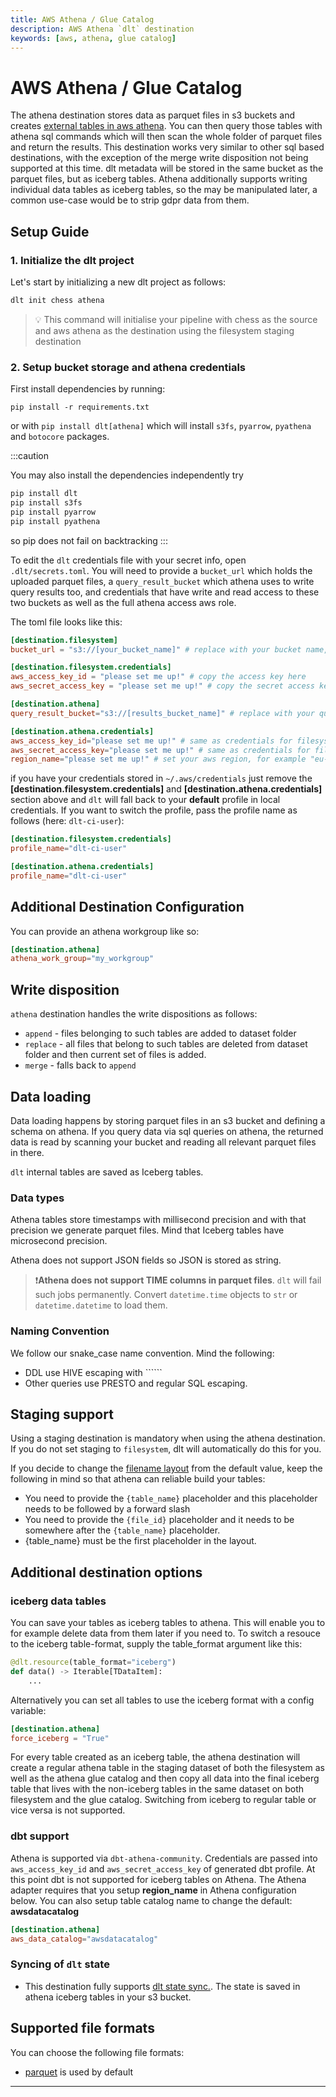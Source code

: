 ```yaml
---
title: AWS Athena / Glue Catalog
description: AWS Athena `dlt` destination
keywords: [aws, athena, glue catalog]
---
```


# AWS Athena / Glue Catalog

The athena destination stores data as parquet files in s3 buckets and creates [external tables in aws athena](https://docs.aws.amazon.com/athena/latest/ug/creating-tables.html). You can then query those tables with athena sql commands which will then scan the whole folder of parquet files and return the results. This destination works very similar to other sql based destinations, with the exception of the merge write disposition not being supported at this time. dlt metadata will be stored in the same bucket as the parquet files, but as iceberg tables. Athena additionally supports writing individual data tables as iceberg tables, so the may be manipulated later, a common use-case would be to strip gdpr data from them.

## Setup Guide
### 1. Initialize the dlt project

Let's start by initializing a new dlt project as follows:
   ```bash
   dlt init chess athena
   ```
   > 💡 This command will initialise your pipeline with chess as the source and aws athena as the destination using the filesystem staging destination


### 2. Setup bucket storage and athena credentials

First install dependencies by running:
```
pip install -r requirements.txt
```
or with `pip install dlt[athena]` which will install `s3fs`, `pyarrow`, `pyathena` and `botocore` packages.

:::caution

You may also install the dependencies independently
try
```sh
pip install dlt
pip install s3fs
pip install pyarrow
pip install pyathena
```
so pip does not fail on backtracking
:::

To edit the `dlt` credentials file with your secret info, open `.dlt/secrets.toml`. You will need to provide a `bucket_url` which holds the uploaded parquet files, a `query_result_bucket` which athena uses to write query results too, and credentials that have write and read access to these two buckets as well as the full athena access aws role.

The toml file looks like this:

```toml
[destination.filesystem]
bucket_url = "s3://[your_bucket_name]" # replace with your bucket name,

[destination.filesystem.credentials]
aws_access_key_id = "please set me up!" # copy the access key here
aws_secret_access_key = "please set me up!" # copy the secret access key here

[destination.athena]
query_result_bucket="s3://[results_bucket_name]" # replace with your query results bucket name

[destination.athena.credentials]
aws_access_key_id="please set me up!" # same as credentials for filesystem
aws_secret_access_key="please set me up!" # same as credentials for filesystem
region_name="please set me up!" # set your aws region, for example "eu-central-1" for frankfurt
```

if you have your credentials stored in `~/.aws/credentials` just remove the **[destination.filesystem.credentials]** and **[destination.athena.credentials]** section above and `dlt` will fall back to your **default** profile in local credentials. If you want to switch the  profile, pass the profile name as follows (here: `dlt-ci-user`):
```toml
[destination.filesystem.credentials]
profile_name="dlt-ci-user"

[destination.athena.credentials]
profile_name="dlt-ci-user"
```

## Additional Destination Configuration

You can provide an athena workgroup like so:
```toml
[destination.athena]
athena_work_group="my_workgroup"
```

## Write disposition

`athena` destination handles the write dispositions as follows:
- `append` - files belonging to such tables are added to dataset folder
- `replace` - all files that belong to such tables are deleted from dataset folder and then current set of files is added.
- `merge` - falls back to `append`

## Data loading

Data loading happens by storing parquet files in an s3 bucket and defining a schema on athena. If you query data via sql queries on athena, the returned data is read by
scanning your bucket and reading all relevant parquet files in there.

`dlt` internal tables are saved as Iceberg tables.

### Data types
Athena tables store timestamps with millisecond precision and with that precision we generate parquet files. Mind that Iceberg tables have microsecond precision.

Athena does not support JSON fields so JSON is stored as string.

> ❗**Athena does not support TIME columns in parquet files**. `dlt` will fail such jobs permanently. Convert `datetime.time` objects to `str` or `datetime.datetime` to load them.

### Naming Convention
We follow our snake_case name convention. Mind the following:
* DDL use HIVE escaping with ``````
* Other queries use PRESTO and regular SQL escaping.

## Staging support

Using a staging destination is mandatory when using the athena destination. If you do not set staging to `filesystem`, dlt will automatically do this for you.

If you decide to change the [filename layout](./filesystem#data-loading) from the default value, keep the following in mind so that athena can reliable build your tables:
 - You need to provide the `{table_name}` placeholder and this placeholder needs to be followed by a forward slash
 - You need to provide the `{file_id}` placeholder and it needs to be somewhere after the `{table_name}` placeholder.
 - {table_name} must be the first placeholder in the layout.


## Additional destination options

### iceberg data tables
You can save your tables as iceberg tables to athena. This will enable you to for example delete data from them later if you need to. To switch a resouce to the iceberg table-format,
supply the table_format argument like this:

```python
@dlt.resource(table_format="iceberg")
def data() -> Iterable[TDataItem]:
    ...
```

Alternatively you can set all tables to use the iceberg format with a config variable:

```toml
[destination.athena]
force_iceberg = "True"
```

For every table created as an iceberg table, the athena destination will create a regular athena table in the staging dataset of both the filesystem as well as the athena glue catalog and then 
copy all data into the final iceberg table that lives with the non-iceberg tables in the same dataset on both filesystem and the glue catalog. Switching from iceberg to regular table or vice versa
is not supported.

### dbt support

Athena is supported via `dbt-athena-community`. Credentials are passed into `aws_access_key_id` and `aws_secret_access_key` of generated dbt profile. At this point dbt is not supported for iceberg tables
on Athena. The Athena adapter requires that you setup **region_name** in Athena configuration below. You can also setup table catalog name to change the default: **awsdatacatalog**
```toml
[destination.athena]
aws_data_catalog="awsdatacatalog"
```

### Syncing of `dlt` state
- This destination fully supports [dlt state sync.](../../general-usage/state#syncing-state-with-destination). The state is saved in athena iceberg tables in your s3 bucket.


## Supported file formats
You can choose the following file formats:
* [parquet](../file-formats/parquet.md) is used by default

------
